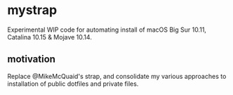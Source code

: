# mystrap
Experimental WIP code for automating install of macOS Big Sur 10.11, Catalina 10.15 &amp; Mojave 10.14.

## motivation

Replace @MikeMcQuaid's strap, and consolidate my various approaches to installation of public dotfiles and private files.

